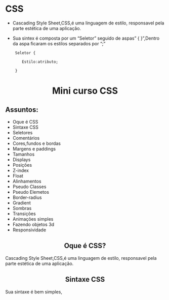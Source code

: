 # CSS

- Cascading Style Sheet,CSS,é uma linguagem de estilo, responsavel pela parte estética de uma aplicação.

- Sua sintex é composta por um “Seletor” seguido de aspas” { }”,Dentro da aspa ficaram os estilos separados por “;”

       Seletor {

          Estilo:atributo;

       }




<h1 align="center">Mini curso CSS</h1>


<h2>Assuntos:</h2>

- Oque é CSS
- Sintaxe CSS
- Seletores
- Comentários
- Cores,fundos e bordas
- Margens e paddings
- Tamanhos
- Displays
- Posições
- Z-index
- Float
- Alinhamentos
- Pseudo Classes
- Pseudo Elemetos
- Border-radius
- Gradient
- Sombras
- Transições
- Animações simples
- Fazendo objetos 3d
- Responsividade

<h2 align="center">Oque é CSS?</h2>

<p>Cascading Style Sheet,CSS,é uma linguagem de estilo, responsavel pela parte estética de uma aplicação.</br>

<h2 align="center">Sintaxe CSS</h2>
<p>Sua sintaxe é bem simples, </p>
</br>

<h2 align="center"></h2>
<p></br>
<h2 align="center"></h2>
<p></br>
<h2 align="center"></h2>
<p></br>
